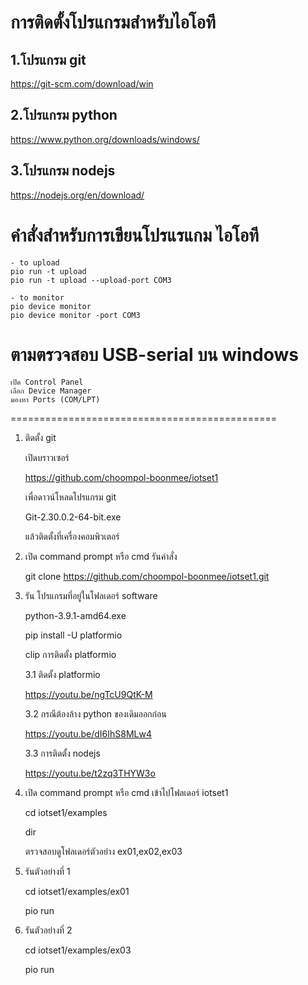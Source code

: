 
# การติดตั้งโปรแกรมสำหรับไอโอที

## 1.โปรแกรม git
<https://git-scm.com/download/win>

## 2.โปรแกรม python
<https://www.python.org/downloads/windows/>

## 3.โปรแกรม nodejs
<https://nodejs.org/en/download/>

# คำสั่งสำหรับการเขียนโปรแรแกม ไอโอที
```
- to upload
pio run -t upload
pio run -t upload --upload-port COM3

- to monitor
pio device monitor
pio device monitor -port COM3
```

# ตามตรวจสอบ USB-serial บน windows
```
เปิด Control Panel
เลือก Device Manager
มองหา Ports (COM/LPT)
```


==============================================

1. ติดตั้ง git

	เปิดบราวเซอร์

	https://github.com/choompol-boonmee/iotset1

	เพื่อดาวน์โหลดโปรแกรม git

	Git-2.30.0.2-64-bit.exe

	แล้วติดตั้งที่เครื่องคอมพิวเตอร์

2. เปิด command prompt หรือ cmd
    รันคำสั่ง 

	git clone https://github.com/choompol-boonmee/iotset1.git

3.  รัน โปรแกรมที่อยู่ในโฟลเดอร์ software

	python-3.9.1-amd64.exe

	pip install -U platformio

	clip การติดตั้ง platformio

	3.1 ติดตั้ง platformio

	<https://youtu.be/ngTcU9QtK-M>

	3.2 กรณีต้องล้าง python ของเดิมออกก่อน

	<https://youtu.be/dI6IhS8MLw4>

	3.3 การติดตั้ง nodejs

	<https://youtu.be/t2zq3THYW3o>

4. เปิด command prompt หรือ cmd
	เข้าไปโฟลเดอร์ iotset1

	cd iotset1/examples

	dir

	ตรวจสอบดูโฟลเดอร์ตัวอย่าง ex01,ex02,ex03

5.  รันตัวอย่างที่ 1

	cd iotset1/examples/ex01

	pio run

6.  รันตัวอย่างที่ 2
	
	cd iotset1/examples/ex03

	pio run 


